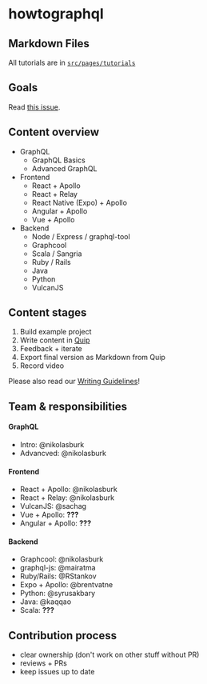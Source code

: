 # howtographql

## Markdown Files
All tutorials are in [`src/pages/tutorials`](https://github.com/howtographql/howtographql/tree/master/src/pages/tutorials)

## Goals

Read [this issue](https://github.com/howtographql/howtographql/issues/3).

## Content overview

- GraphQL
  - GraphQL Basics
  - Advanced GraphQL
- Frontend
  - React + Apollo
  - React + Relay
  - React Native (Expo) + Apollo
  - Angular + Apollo
  - Vue + Apollo
- Backend
  - Node / Express / graphql-tool
  - Graphcool
  - Scala / Sangria
  - Ruby / Rails
  - Java
  - Python
  - VulcanJS

## Content stages

1) Build example project
2) Write content in [Quip](www.quip.com)
3) Feedback + iterate
4) Export final version as Markdown from Quip
5) Record video

Please also read our [Writing Guidelines](https://github.com/howtographql/howtographql/blob/master/meta/writing-guidelines.md)!


## Team & responsibilities

#### GraphQL

- Intro: @nikolasburk
- Advancved: @nikolasburk

#### Frontend

- React + Apollo: @nikolasburk
- React + Relay: @nikolasburk
- VulcanJS: @sachag
- Vue + Apollo: **???**
- Angular + Apollo: **???**

#### Backend

- Graphcool: @nikolasburk
- graphql-js: @mairatma
- Ruby/Rails: @RStankov
- Expo + Apollo: @brentvatne
- Python: @syrusakbary
- Java: @kaqqao
- Scala: **???**

## Contribution process

- clear ownership (don't work on other stuff without PR)
- reviews + PRs
- keep issues up to date

